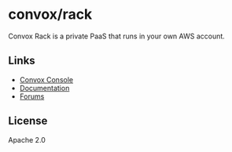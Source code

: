 # convox/rack

Convox Rack is a private PaaS that runs in your own AWS account.

## Links

* [Convox Console](https://console.convox.com)
* [Documentation](https://docs.convox.com)
* [Forums](https://community.convox.com)

## License

Apache 2.0
